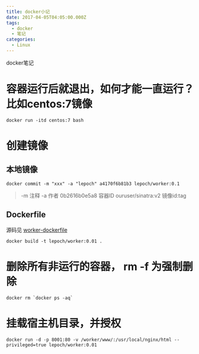 ```yaml
---
title: docker小记
date: 2017-04-05T04:05:00.000Z
tags:
  - docker
  - 笔记
categories:
  - Linux
---
```


docker笔记

<!-- MORE -->

 # 容器运行后就退出，如何才能一直运行？比如centos:7镜像

```
docker run -itd centos:7 bash
```

# 创建镜像

## 本地镜像

```
docker commit -m "xxx" -a "lepoch" a4170f6b81b3 lepoch/worker:0.1
```

>-m 注释
-a 作者
0b2616b0e5a8 容器ID
ouruser/sinatra:v2 镜像id:tag


## Dockerfile

源码见 [worker-dockerfile](/worker-dockerfile)

```
docker build -t lepoch/worker:0.01 .
```

# 删除所有非运行的容器， rm -f 为强制删除

```
docker rm `docker ps -aq`
```

# 挂载宿主机目录，并授权

```
docker run -d -p 8001:80 -v /worker/www/:/usr/local/nginx/html --privileged=true lepoch/worker:0.01
```
